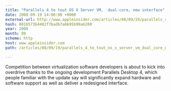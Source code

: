 ```yaml
---
title: "Parallels 4 to tout OS X Server VM,  dual-core, new interface"
date: 2008-09-19 14:00:00 +0000
external-url: http://www.appleinsider.com/articles/08/09/19/parallels_4_to_tout_os_x_server_vm_dual_core_new_interface.html
hash: 8816573b4482f7badb7a6695b99a6200
year: 2008
month: 09
scheme: http
host: www.appleinsider.com
path: /articles/08/09/19/parallels_4_to_tout_os_x_server_vm_dual_core_new_interface.html

---
```


Competition between virtualization software developers is about to kick into overdrive thanks to the ongoing development Parallels Desktop 4, which people familiar with the update say will significantly expand hardware and software support as well as deliver a redesigned interface.
